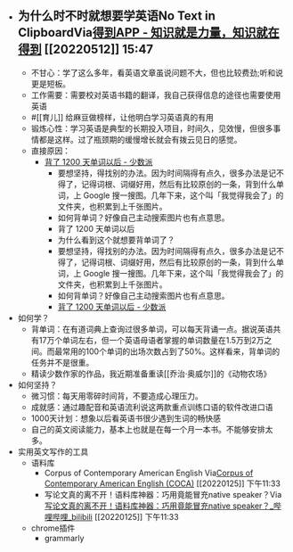 - 为什么时不时就想要学英语No Text in ClipboardVia[得到APP - 知识就是力量，知识就在得到](https://www.dedao.cn/search/result?q=%E4%B8%8D%E5%AD%A6%E8%AF%97%EF%BC%8C%E6%97%A0%E4%BB%A5%E8%A8%80%20%20%E7%86%8A%E9%80%B8) [[20220512]] 15:47
    - 
    - 不甘心：学了这么多年，看英语文章虽说问题不大，但也比较费劲;听和说更是短板。
    - 工作需要：需要校对英语书籍的翻译，我自己获得信息的途径也需要使用英语
    - #[[育儿]] 给麻豆做榜样，让他明白学习英语真的有用
    - 锻炼心性：学习英语是典型的长期投入项目，时间久，见效慢，但很多事情都是这样。过了瓶颈期的缓慢增长就会有拨云见日的感觉。
    - 直接原因：
        - [ 背了 1200 天单词以后 - 少数派 ](https://sspai.com/post/47612)
            - 要想坚持，得找别的办法。因为时间隔得有点久，很多办法是记不得了，记得词根、词缀好用，然后有比较原创的一条，背到什么单词，上 Google 搜一搜图。几年下来，这个叫「我觉得我会了」的文件夹，也积累到上千张图片。
            - 如何背单词？好像自己主动搜索图片也有点意思。
            - 背了 1200 天单词以后
            - 为什么看到这个就想要背单词了？
            - 要想坚持，得找别的办法。因为时间隔得有点久，很多办法是记不得了，记得词根、词缀好用，然后有比较原创的一条，背到什么单词，上 Google 搜一搜图。几年下来，这个叫「我觉得我会了」的文件夹，也积累到上千张图片。
            - 如何背单词？好像自己主动搜索图片也有点意思。
            - [ 背了 1200 天单词以后 - 少数派 ](https://www.diigo.com/outliner/diigo_items/1032604/12128769/631168910)
- 如何学？
    - 背单词：在有道词典上查询过很多单词，可以每天背诵一点。据说英语共有17万个单词左右，但一个英语母语者掌握的单词数量在1.5万到2万之间。而最常用的100个单词的出场次数占到了50%。这样看来，背单词的任务并不是很重。
    - 精读少数作家的作品，我近期准备重读[[乔治·奥威尔]]的《动物农场》
- 如何坚持？
    - 微习惯：每天用零碎时间背，不要造成心理压力。
    - 成就感：通过趣配音和英语流利说这两款重点训练口语的软件改进口语
    - 1000天计划：想象以后看英语书很少遇到生词的畅快感
    - 自己的英文阅读能力，基本上也就是在每一个月一本书。不能够安排太多。
- 实用英文写作的工具
    - 语料库
        - Corpus of Contemporary American English Via[Corpus of Contemporary American English (COCA)](https://www.english-corpora.org/coca/) [[20220125]] 下午11:33
        - 写论文真的离不开！语料库神器：巧用竟能冒充native speaker？Via[写论文真的离不开！语料库神器：巧用竟能冒充native speaker？_哔哩哔哩_bilibili](https://www.bilibili.com/video/BV1ur4y1m7Up?-Arouter=story&p=1&share_medium=android&share_plat=android&share_session_id=e291c9bd-1e59-4500-a88e-9d540e82b564&share_source=GENERIC&share_tag=s_i&timestamp=1642344345&unique_k=FP5WAq6) [[20220125]] 下午11:33
    - chrome插件
        - grammarly
